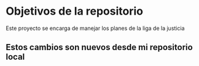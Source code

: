 # Objetivos de la repositorio

Este proyecto se encarga de manejar los planes de la liga de la justicia

## Estos cambios son nuevos desde mi repositorio local